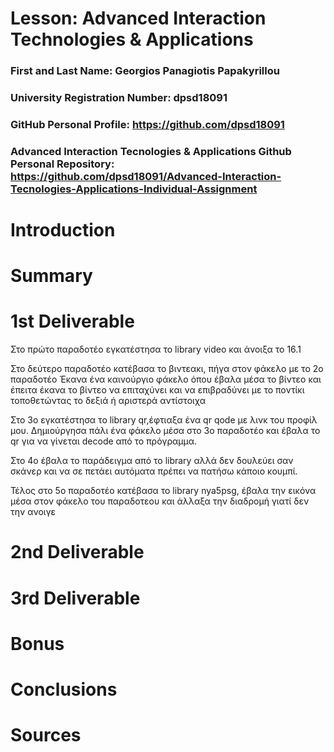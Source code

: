 # Lesson: Advanced Interaction Technologies & Applications

### First and Last Name: Georgios Panagiotis Papakyrillou
### University Registration Number: dpsd18091
### GitHub Personal Profile: https://github.com/dpsd18091
### Advanced Interaction Tecnologies & Applications Github Personal Repository: https://github.com/dpsd18091/Advanced-Interaction-Tecnologies-Applications-Individual-Assignment

# Introduction

# Summary


# 1st Deliverable
Στο πρώτο παραδοτέο εγκατέστησα το library video και άνοιξα το 16.1 

Στο δεύτερο παραδοτέο κατέβασα το βιντεακι, πήγα στον φάκελο με το 2ο παραδοτέο 
Έκανα ένα καινούργιο φάκελο όπου έβαλα μέσα το βίντεο και έπειτα έκανα το βίντεο να επιταχύνει και να επιβραδύνει με το ποντίκι τοποθετώντας το δεξιά ή αριστερά αντίστοιχα 

Στο 3ο εγκατέστησα το library qr,έφτιαξα ένα qr qode με λινκ του προφίλ μου. Δημιούργησα πάλι ένα φάκελο μέσα στο 3ο παραδοτέο και έβαλα το qr για να γίνεται decode από το πρόγραμμα.

Στο 4ο έβαλα το παράδειγμα από το library αλλά δεν δουλεύει σαν σκάνερ και να σε πετάει αυτόματα πρέπει να πατήσω κάποιο κουμπί. 

Τέλος στο 5ο παραδοτέο κατέβασα το library nya5psg, έβαλα την εικόνα μέσα στον φάκελο του παραδοτεου και άλλαξα την διαδρομή γιατί δεν την ανοιγε 

# 2nd Deliverable


# 3rd Deliverable 


# Bonus 


# Conclusions


# Sources
